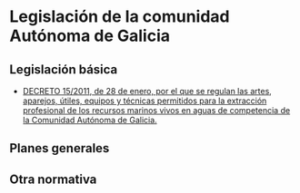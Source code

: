 # Legislación de la comunidad Autónoma de Galicia

## Legislación básica

+ [DECRETO 15/2011, de 28 de enero, por el que se regulan las artes, aparejos, útiles, equipos y técnicas permitidos para la extracción profesional de los recursos marinos vivos en aguas de competencia de la Comunidad Autónoma de Galicia.](http://www.xunta.gal/dog/Publicados/2011/20110215/Anuncio65FE_es.html)

## Planes generales



## Otra normativa 



